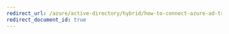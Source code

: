 ```yaml
---
redirect_url: /azure/active-directory/hybrid/how-to-connect-azure-ad-trust
redirect_document_id: true
---
```

